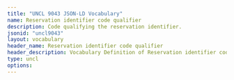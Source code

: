 ```yaml
---
title: "UNCL 9043 JSON-LD Vocabulary"
name: Reservation identifier code qualifier
description: Code qualifying the reservation identifier.
jsonid: "uncl9043"
layout: vocabulary
header_name: Reservation identifier code qualifier
header_description: Vocabulary Definition of Reservation identifier code qualifier semantics in HTML format. JSON-LD format is available at [uncl9043.jsonld](/vocabulary/uncl9043.jsonld)
type: uncl
options:
---
```

